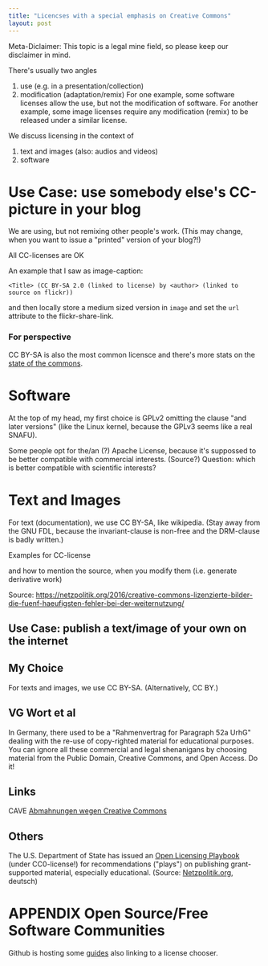 ```yaml
---
title: "Licencses with a special emphasis on Creative Commons"
layout: post
---
```


Meta-Diclaimer: This topic is a legal mine field, so please keep our disclaimer in mind.

There's usually two angles
1. use (e.g. in a presentation/collection)
2. modification (adaptation/remix)
For one example, some software licenses allow the use, but not the
modification of software. For another example, some image licenses
require any modification (remix) to be released under a similar license.


We discuss licensing in the context of
1. text and images (also: audios and videos)
2. software

# Use Case: use somebody else's CC-picture in your blog

We are using, but not remixing other people's work. (This may change,
when you want to issue a "printed" version of your blog?!)

All CC-licenses are OK

An example that I saw as image-caption:

    <Title> (CC BY-SA 2.0 (linked to license) by <author> (linked to source on flickr))

and then locally store a medium sized version in `image` and set the
`url` attribute to the flickr-share-link.

### For perspective

CC BY-SA is also the most common licensce and there's more stats on the
[state of the commons](https://stateof.creativecommons.org/).


# Software

At the top of my head, my first choice is GPLv2 omitting the clause "and later
versions" (like the Linux kernel, because the GPLv3 seems like a real
SNAFU).

Some people opt for the/an (?) Apache License, because it's suppossed to
be better compatible with commercial interests. (Source?) Question:
which is better compatible with scientific interests?

# Text and Images

For text (documentation), we use CC BY-SA, like wikipedia. (Stay away from the GNU FDL,
because the invariant-clause is non-free and the DRM-clause is badly
written.)

Examples for CC-license

and how to mention the source, when you modify them (i.e. generate
derivative work)

Source:
https://netzpolitik.org/2016/creative-commons-lizenzierte-bilder-die-fuenf-haeufigsten-fehler-bei-der-weiternutzung/


## Use Case: publish a text/image of your own on the internet



## My Choice

For texts and images, we use CC BY-SA. (Alternatively, CC BY.)

## VG Wort et al

In Germany, there used to be a "Rahmenvertrag for Paragraph 52a UrhG"
dealing with the re-use of copy-righted material for educational
purposes. You can ignore all these commercial and legal shenanigans by
choosing material from the Public Domain, Creative Commons, and Open
Access. Do it!

## Links

CAVE [Abmahnungen wegen Creative
Commons](https://netzpolitik.org/2017/neue-abmahnungen-der-cider-connection-wegen-creative-commons/)

## Others

The U.S. Department of State has issued an
[Open Licensing Playbook](https://2009-2017.state.gov/r/pa/prs/ps/2017/01/267125.htm)
(under CC0-license!) for recommendations ("plays") on publishing
grant-supported material, especially educational. (Source:
[Netzpolitik.org](https://netzpolitik.org/2017/kurz-vor-trump-us-aussenministerium-veroeffentlicht-playbook-fuer-einsatz-offener-lizenzen/),
deutsch)

# APPENDIX Open Source/Free Software Communities

Github is hosting some [guides](https://opensource.guide/) also linking
to a license chooser.
